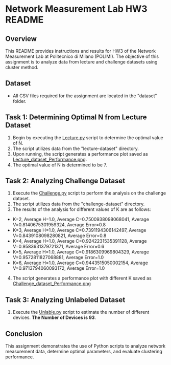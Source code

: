 # Network Measurement Lab HW3 README

## Overview
This README provides instructions and results for HW3 of the Network Measurement Lab at Politecnico di Milano (POLIMI). The objective of this assignment is to analyze data from lecture and challenge datasets using cluster method.

## Dataset
- All CSV files required for the assignment are located in the "dataset" folder.

## Task 1: Determining Optimal N from Lecture Dataset
1. Begin by executing the [Lecture.py](Lecture.py) script to determine the optimal value of N.
2. The script utilizes data from the "lecture-dataset" directory.
3. Upon running, the script generates a performance plot saved as [Lecture_dataset_Performance.png](result_figure/Lecture_dataset_Performance.png).
4. The optimal value of N is determined to be 7.

## Task 2: Analyzing Challenge Dataset
1. Execute the [Challenge.py](Challenge.py) script to perform the analysis on the challenge dataset.
2. The script utilizes data from the "challenge-dataset" directory.
3. The results of the analysis for different values of K are as follows:

- K=2, Average H=1.0, Average C=0.7500938098068041, Average V=0.8140675301959324, Average Error=0.8
- K=3, Average H=1.0, Average C=0.7391194306142497, Average V=0.8439108098280821, Average Error=0.8
- K=4, Average H=1.0, Average C=0.9242231535391128, Average V=0.9583631379721371, Average Error=0.6
- K=5, Average H=1.0, Average C=0.9186309969804329, Average V=0.9572811827068881, Average Error=1.0
- K=6, Average H=1.0, Average C=0.9443515050002154, Average V=0.9713794060093172, Average Error=1.0
4. The script generates a performance plot with different K saved as [Challenge_dataset_Performance.png](result_figure/Challenge_dataset_Performance.png)

## Task 3: Analyzing Unlabeled  Dataset
1. Execute the [Unlable.py](Unlable.py) script to estimate the number of different devices. **The Number of Devices is 93**.

## Conclusion
This assignment demonstrates the use of Python scripts to analyze network measurement data, determine optimal parameters, and evaluate clustering performance.
